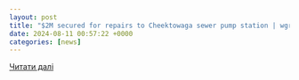 ```yaml
---
layout: post
title: "$2M secured for repairs to Cheektowaga sewer pump station | wgrz.com"
date: 2024-08-11 00:57:22 +0000
categories: [news]
---
```


[Читати далі](https://www.wgrz.com/article/news/local/repairs-cheektowaga-sanitary-sewer-pump-station/71-d580db67-53e5-4e04-be92-88dcba719712)
